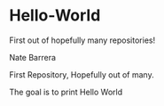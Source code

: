 # Hello-World
First out of hopefully many repositories!

Nate Barrera

First Repository, Hopefully out of many.

The goal is to print Hello World
